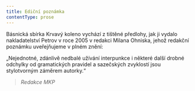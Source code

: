 ```yaml
---
title: Ediční poznámka
contentType: prose
---
```


<section>

Básnická sbírka Krvavý koleno vychází z tištěné předlohy, jak ji vydalo nakladatelství Petrov v roce 2005 v redakci Milana Ohniska, jehož redakční poznámku uveřejňujeme v plném znění:

„Nejednotné, zdánlivě nedbalé užívání interpunkce i některé další drobné odchylky od gramatických pravidel a sazečských zvyklostí jsou stylotvorným záměrem autorky.“

> _Redakce MKP_

</section>
